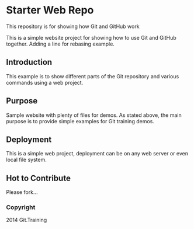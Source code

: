 # Starter Web Repo

This repository is for showing how Git and GitHub work

This is a simple website project for
showing how to use Git and GitHub together.
Adding a line for rebasing example.

## Introduction

This example is to show different parts
of the Git repository and various commands
using a web project.

## Purpose

Sample website with plenty of files for demos.
As stated above, the main purpose is to
provide simple examples for Git training
demos.

## Deployment

This is a simple web project, deployment
can be on any web server or even local
file system.

## Hot to Contribute

Please fork...

### Copyright
2014 Git.Training